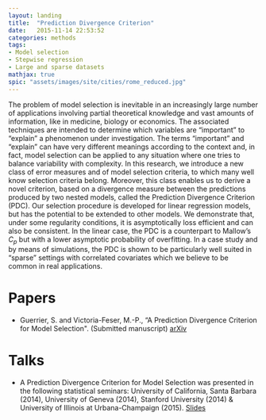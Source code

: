 ```yaml
---
layout: landing
title:  "Prediction Divergence Criterion"
date:   2015-11-14 22:53:52
categories: methods
tags: 
- Model selection
- Stepwise regression
- Large and sparse datasets
mathjax: true
spic: "assets/images/site/cities/rome_reduced.jpg"
---
```



The problem of model selection is inevitable in an increasingly large number of applications involving partial theoretical knowledge and vast amounts of information, like in medicine, biology or economics. The associated techniques are intended to determine which variables are “important” to “explain” a phenomenon under investigation. The terms “important” and “explain” can have very different meanings according to the context and, in fact, model selection can be applied to any situation where one tries to balance variability with complexity. In this research, we introduce a new class of error measures and of model selection criteria, to which many well know selection criteria belong. Moreover, this class enables us to derive a novel criterion, based on a divergence measure between the predictions produced by two nested models, called the Prediction Divergence Criterion (PDC). Our selection procedure is developed for linear regression models, but has the potential to be extended to other models. We demonstrate that, under some regularity conditions, it is asymptotically loss efficient and can also be consistent. In the linear case, the PDC is a counterpart to Mallow’s $C_p$ but with a lower asymptotic probability of overfitting. In a case study and by means of simulations, the PDC is shown to be particularly well suited in “sparse” settings with correlated covariates which we believe to be common in real applications.

# Papers

* Guerrier, S. and Victoria-Feser, M.-P., “A Prediction Divergence Criterion for Model
Selection". (Submitted manuscript) [arXiv](http://arxiv.org/abs/1511.04485)

# Talks

* A Prediction Divergence Criterion for Model Selection was presented in the following statistical seminars: University of California, Santa Barbara (2014), University of Geneva (2014), Stanford University (2014) & University of Illinois at Urbana-Champaign (2015). [Slides](/assets/pdfs/PDC.pdf)


